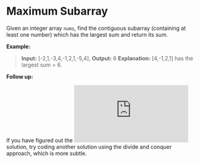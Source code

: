 # Maximum Subarray
Given an integer array `nums`, find the contiguous subarray (containing at least one number) which has the largest sum and return its sum.

**Example:**

>**Input:** [-2,1,-3,4,-1,2,1,-5,4],
>**Output:** 6
>**Explanation:** [4,-1,2,1] has the largest sum = 6.

**Follow up:**

If you have figured out the ![][1] solution, try coding another solution using the divide and conquer approach, which is more subtle.

[1]: http://latex.codecogs.com/gif.latex?O(n)
